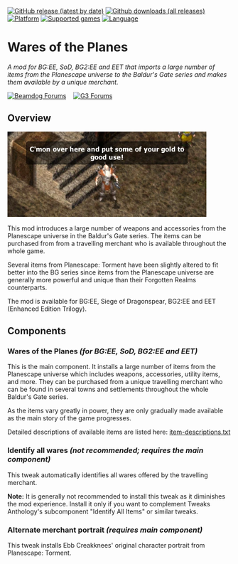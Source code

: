 [![GitHub release (latest by date)](https://img.shields.io/github/v/release/Argent77/A7-WaresOfThePlanes?color=darkred&include_prereleases&label=latest%20release)](https://github.com/Argent77/A7-WaresOfThePlanes/releases/latest)
[![Github downloads (all releases)](https://img.shields.io/github/downloads/Argent77/A7-WaresOfThePlanes/total.svg?color=gold)](https://github.com/Argent77/A7-WaresOfThePlanes/releases)
[![Platform](https://img.shields.io/static/v1?label=platform&message=Windows%20%7C%20macOS%20%7C%20Linux%20%7C%20Project%20Infinity&color=informational)](https://github.com/Argent77/A7-WaresOfThePlanes/releases/latest)
[![Supported games](https://img.shields.io/static/v1?label=supported%20games&message=BG%3AEE%20%7C%20SoD%20%7C%20BG2%3AEE%20%7C%20EET&color=indigo)](https://github.com/Argent77/A7-WaresOfThePlanes)
[![Language](https://img.shields.io/static/v1?label=language&message=English%20%7C%20French%20%7C%20German&color=limegreen)](https://github.com/Argent77/A7-WaresOfThePlanes)

# Wares of the Planes
*A mod for BG:EE, SoD, BG2:EE and EET that imports a large number of items from the Planescape universe to the Baldur's Gate series and makes them available by a unique merchant.*

[![Beamdog Forums](https://img.shields.io/static/v1?label=Discussion&message=Beamdog%20Forums&color=444&labelColor=eee&style=for-the-badge)](https://forums.beamdog.com/discussion/88361/wares-of-the-planes-planescape-items-for-baldurs-gate "Beamdog Forums")
&nbsp;&nbsp;
[![G3 Forums](https://img.shields.io/static/v1?label=Discussion&message=G3%20Forums&color=3b45a3&labelColor=eee&style=for-the-badge)](https://www.gibberlings3.net/forums/topic/38054-wares-of-the-planes-planescape-items-for-baldurs-gate "The Gibberlings Three Forums")

## Overview

![Sigil Merchant](A7-WaresOfThePlanes/doc/logo.webp)

This mod introduces a large number of weapons and accessories from the Planescape universe in the Baldur's Gate series. The items can be purchased from from a travelling merchant who is available throughout the whole game.

Several items from Planescape: Torment have been slightly altered to fit better into the BG series since items from the Planescape universe are generally more powerful and unique than their Forgotten Realms counterparts.

The mod is available for BG:EE, Siege of Dragonspear, BG2:EE and EET (Enhanced Edition Trilogy).

## Components

### Wares of the Planes *(for BG:EE, SoD, BG2:EE and EET)*

This is the main component. It installs a large number of items from the Planescape universe which includes weapons, accessories, utility items, and more. They can be purchased from a unique travelling merchant who can be found in several towns and settlements throughout the whole Baldur's Gate series.

As the items vary greatly in power, they are only gradually made available as the main story of the game progresses.

Detailed descriptions of available items are listed here: [item-descriptions.txt](https://raw.githubusercontent.com/Argent77/A7-WaresOfThePlanes/master/A7-WaresOfThePlanes/doc/item-descriptions.txt)

### Identify all wares *(not recommended; requires the main component)*

This tweak automatically identifies all wares offered by the travelling merchant.

**Note:** It is generally not recommended to install this tweak as it diminishes the mod experience. Install it only if you want to complement Tweaks Anthology's subcomponent "Identify All Items" or similar tweaks.

### Alternate merchant portrait *(requires main component)*

This tweak installs Ebb Creakknees' original character portrait from Planescape: Torment.

